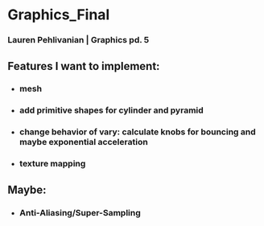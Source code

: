 # Graphics_Final
### Lauren Pehlivanian | Graphics pd. 5

## Features I want to implement: 
- ### mesh 
- ### add primitive shapes for cylinder and pyramid
- ### change behavior of vary: calculate knobs for bouncing and maybe exponential acceleration
- ### texture mapping
## Maybe: 
- ### Anti-Aliasing/Super-Sampling
